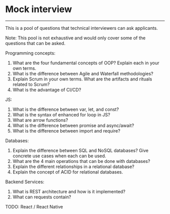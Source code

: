 # Mock interview

---
This is a pool of questions that technical interviewers can ask applicants.

Note: This pool is not exhaustive and would only cover some of the questions that can be asked.

Programming concepts:
1. What are the four fundamental concepts of OOP? Explain each in your own terms.
2. What is the difference between Agile and Waterfall methodologies?
3. Explain Scrum in your own terms. What are the artifacts and rituals related to Scrum?
4. What is the advantage of CI/CD?

JS:
1. What is the difference between var, let, and const?
2. What is the syntax of enhanced for loop in JS?
3. What are arrow functions?
4. What is the difference between promise and async/await?
5. What is the difference between import and require?

Databases:
1. Explain the difference between SQL and NoSQL databases? Give concrete use cases when each can be used.
2. What are the 4 main operations that can be done with databases?
3. Explain the different relationships in a relational database?
4. Explain the concept of ACID for relational databases.

Backend Services:
1. What is REST architecture and how is it implemented?
2. What can requests contain?

TODO:
React / React Native





